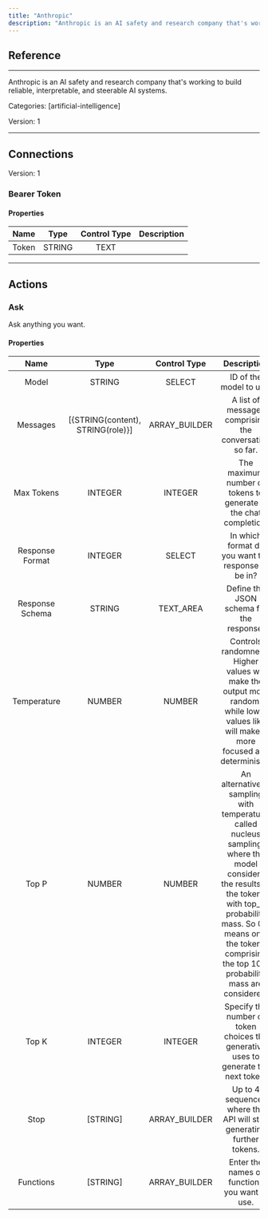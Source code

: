 ```yaml
---
title: "Anthropic"
description: "Anthropic is an AI safety and research company that's working to build reliable, interpretable, and steerable AI systems."
---
```

## Reference
<hr />

Anthropic is an AI safety and research company that's working to build reliable, interpretable, and steerable AI systems.


Categories: [artificial-intelligence]


Version: 1

<hr />



## Connections

Version: 1


### Bearer Token

#### Properties

|      Name      |     Type     |     Control Type     |     Description     |
|:--------------:|:------------:|:--------------------:|:-------------------:|
| Token | STRING | TEXT  |  |





<hr />





## Actions


### Ask
Ask anything you want.

#### Properties

|      Name      |     Type     |     Control Type     |     Description     |
|:--------------:|:------------:|:--------------------:|:-------------------:|
| Model | STRING | SELECT  |  ID of the model to use.  |
| Messages | [{STRING\(content), STRING\(role)}] | ARRAY_BUILDER  |  A list of messages comprising the conversation so far.  |
| Max Tokens | INTEGER | INTEGER  |  The maximum number of tokens to generate in the chat completion.  |
| Response Format | INTEGER | SELECT  |  In which format do you want the response to be in?  |
| Response Schema | STRING | TEXT_AREA  |  Define the JSON schema for the response.  |
| Temperature | NUMBER | NUMBER  |  Controls randomness:  Higher values will make the output more random, while lower values like will make it more focused and deterministic.  |
| Top P | NUMBER | NUMBER  |  An alternative to sampling with temperature, called nucleus sampling,  where the model considers the results of the tokens with top_p probability mass. So 0.1 means only the tokens comprising the top 10% probability mass are considered.  |
| Top K | INTEGER | INTEGER  |  Specify the number of token choices the generative uses to generate the next token.  |
| Stop | [STRING] | ARRAY_BUILDER  |  Up to 4 sequences where the API will stop generating further tokens.  |
| Functions | [STRING] | ARRAY_BUILDER  |  Enter the names of functions you want to use.  |




